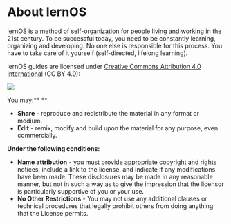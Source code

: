 # About lernOS

lernOS is a method of self-organization for people living and working in the 21st century. To be successful today, you need to be constantly learning, organizing and developing. No one else is responsible for this process. You have to take care of it yourself (self-directed, lifelong learning).

lernOS guides are licensed under [Creative Commons Attribution 4.0 International](https://creativecommons.org/licenses/by/4.0/deed.de) (CC BY 4.0):

![](https://i.creativecommons.org/l/by/4.0/88x31.png)

You may:** **

* **Share** - reproduce and redistribute the material in any format or medium.
* **Edit** - remix, modify and build upon the material for any purpose, even commercially.

**Under the following conditions:**

- **Name attribution** - you must provide appropriate copyright and rights notices, include a link to the license, and indicate if any modifications have been made. These disclosures may be made in any reasonable manner, but not in such a way as to give the impression that the licensor is particularly supportive of you or your use.
- **No Other Restrictions** - You may not use any additional clauses or technical procedures that legally prohibit others from doing anything that the License permits.

